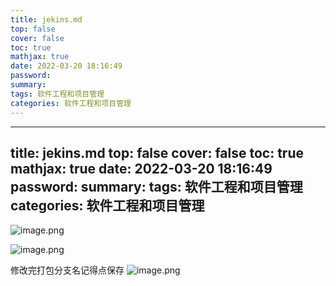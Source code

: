 ```yaml
---
title: jekins.md
top: false
cover: false
toc: true
mathjax: true
date: 2022-03-20 18:16:49
password:
summary:
tags: 软件工程和项目管理
categories: 软件工程和项目管理
---
```

---
title: jekins.md
top: false
cover: false
toc: true
mathjax: true
date: 2022-03-20 18:16:49
password:
summary:
tags: 软件工程和项目管理
categories: 软件工程和项目管理
---


![image.png](https://upload-images.jianshu.io/upload_images/13965490-389297e0c3131e25.png?imageMogr2/auto-orient/strip%7CimageView2/2/w/1240)

![image.png](https://upload-images.jianshu.io/upload_images/13965490-0b31c7ded216cae3.png?imageMogr2/auto-orient/strip%7CimageView2/2/w/1240)

修改完打包分支名记得点保存
![image.png](https://upload-images.jianshu.io/upload_images/13965490-924e1fbd2c9a875f.png?imageMogr2/auto-orient/strip%7CimageView2/2/w/1240)
